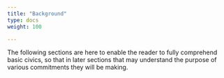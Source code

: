 ```yaml
---
title: "Background"
type: docs
weight: 100

---
```


The following sections are here to enable the reader to fully comprehend basic civics, so that in later sections that may understand the purpose of various commitments they will be making.